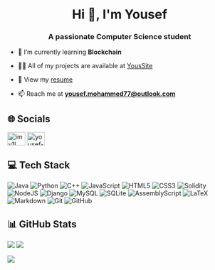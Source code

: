 <h1 align="center">Hi 👋, I'm Yousef</h1>
<h3 align="center">A passionate Computer Science student</h3>

- 🌱 I’m currently learning **Blockchain**

- 👨‍💻 All of my projects are available at [YousSite](https://imy1l.github.io/YousSite/)

- 📄 View my [resume](https://1drv.ms/b/s!AoIb2Iggwqcu6mqMfbBCMX_XF8Uu?e=DGgKol)

- 📫 Reach me at **yousef.mohammed77@outlook.com**

## 🌐 Socials
<p align="left">
  <a href="https://instagram.com/imy1l" target="blank"><img align="center" src="https://raw.githubusercontent.com/rahuldkjain/github-profile-readme-generator/master/src/images/icons/Social/instagram.svg" alt="imy1l" height="30" width="40" /></a>
  <a href="https://linkedin.com/in/yousef-mohammed-a66999360" target="blank"><img align="center" src="https://raw.githubusercontent.com/rahuldkjain/github-profile-readme-generator/master/src/images/icons/Social/linked-in-alt.svg" alt="yousef-mohammed-a66999360" height="30" width="40" /></a>
</p>

## 💻 Tech Stack
![Java](https://img.shields.io/badge/java-%23ED8B00.svg?style=for-the-badge&logo=openjdk&logoColor=white) ![Python](https://img.shields.io/badge/python-3670A0?style=for-the-badge&logo=python&logoColor=ffdd54) ![C++](https://img.shields.io/badge/c++-%2300599C.svg?style=for-the-badge&logo=c%2B%2B&logoColor=white) ![JavaScript](https://img.shields.io/badge/javascript-%23323330.svg?style=for-the-badge&logo=javascript&logoColor=%23F7DF1E) ![HTML5](https://img.shields.io/badge/html5-%23E34F26.svg?style=for-the-badge&logo=html5&logoColor=white) ![CSS3](https://img.shields.io/badge/css3-%231572B6.svg?style=for-the-badge&logo=css3&logoColor=white) ![Solidity](https://img.shields.io/badge/Solidity-%23363636.svg?style=for-the-badge&logo=solidity&logoColor=white) ![NodeJS](https://img.shields.io/badge/node.js-6DA55F?style=for-the-badge&logo=node.js&logoColor=white) ![Django](https://img.shields.io/badge/django-%23092E20.svg?style=for-the-badge&logo=django&logoColor=white) ![MySQL](https://img.shields.io/badge/mysql-4479A1.svg?style=for-the-badge&logo=mysql&logoColor=white) ![SQLite](https://img.shields.io/badge/sqlite-%2307405e.svg?style=for-the-badge&logo=sqlite&logoColor=white) ![AssemblyScript](https://img.shields.io/badge/assembly%20script-%23000000.svg?style=for-the-badge&logo=assemblyscript&logoColor=white) ![LaTeX](https://img.shields.io/badge/latex-%23008080.svg?style=for-the-badge&logo=latex&logoColor=white) ![Markdown](https://img.shields.io/badge/markdown-%23000000.svg?style=for-the-badge&logo=markdown&logoColor=white) ![Git](https://img.shields.io/badge/git-%23F05033.svg?style=for-the-badge&logo=git&logoColor=white) ![GitHub](https://img.shields.io/badge/github-%23121011.svg?style=for-the-badge&logo=github&logoColor=white)

## 📊 GitHub Stats
![](https://nirzak-streak-stats.vercel.app/?user=imy1l&theme=dark&hide_border=false)
![](https://github-readme-stats.vercel.app/api/top-langs/?username=imy1l&theme=dark&hide_border=false&include_all_commits=true&count_private=true&layout=compact) <br/>

[![](https://visitcount.itsvg.in/api?id=imy1l&icon=0&color=0)](https://visitcount.itsvg.in)
